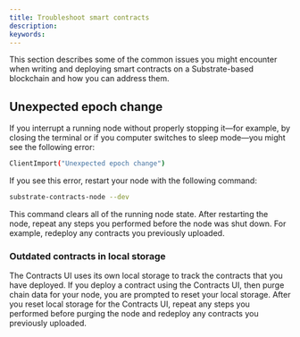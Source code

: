 ```yaml
---
title: Troubleshoot smart contracts
description:
keywords:
---
```


This section describes some of the common issues you might encounter when writing and deploying smart contracts on a Substrate-based blockchain and how you can address them.

## Unexpected epoch change

If you interrupt a running node without properly stopping it—for example, by closing the terminal or if you computer switches to sleep mode—you might see the following error:

```bash
ClientImport("Unexpected epoch change")
```

If you see this error, restart your node with the following command:

```bash
substrate-contracts-node --dev
```

This command clears all of the running node state.
After restarting the node, repeat any steps you performed before the node was shut down.
For example, redeploy any contracts you previously uploaded.

### Outdated contracts in local storage

The Contracts UI uses its own local storage to track the contracts that you have deployed.
If you deploy a contract using the Contracts UI, then purge chain data for your node, you are prompted to
reset your local storage.
After you reset local storage for the Contracts UI, repeat any steps you performed before purging the node and redeploy any contracts you previously uploaded.
